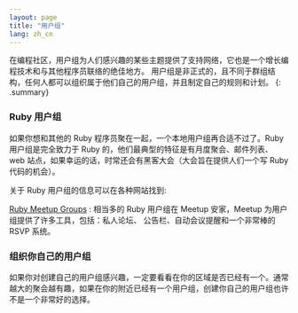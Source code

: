 ```yaml
---
layout: page
title: "用户组"
lang: zh_cn
---
```


在编程社区，用户组为人们感兴趣的某些主题提供了支持网络，它也是一个增长编程技术和与其他程序员联络的绝佳地方。
用户组是非正式的，且不同于群组结构，任何人都可以组织属于他们自己的用户组，并且制定自己的规则和计划。
{: .summary}

### Ruby 用户组

如果你想和其他的 Ruby 程序员聚在一起，一个本地用户组再合适不过了。Ruby 用户组是完全致力于
Ruby 的，他们最典型的特征是有月度聚会、邮件列表、 web 站点，如果幸运的话，时常还会有黑客大会（大会旨在提供人们一个写 Ruby 代码的机会）。

关于 Ruby 用户组的信息可以在各种网站找到:

[Ruby Meetup Groups][meetup]
: 相当多的 Ruby 用户组在 Meetup 安家，Meetup 为用户组提供了许多工具，包括：私人论坛、
公告栏、自动会议提醒和一个非常棒的 RSVP 系统。

### 组织你自己的用户组

如果你对创建自己的用户组感兴趣，一定要看看在你的区域是否已经有一个。通常越大的聚会越有趣，如果在你的附近已经有一个用户组，创建你自己的用户组也许不是一个非常好的选择。


[meetup]: https://www.meetup.com/topics/ruby/
